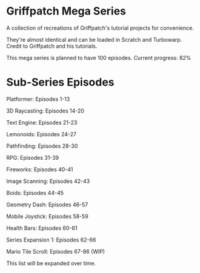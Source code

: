# Griffpatch Mega Series

A collection of recreations of Griffpatch's tutorial projects for convenience.

They're almost identical and can be loaded in Scratch and Turbowarp. Credit to Griffpatch and his tutorials.

This mega series is planned to have 100 episodes. Current progress: 82%

# Sub-Series Episodes

Platformer: Episodes 1-13

3D Raycasting: Episodes 14-20

Text Engine: Episodes 21-23

Lemonoids: Episodes 24-27

Pathfinding: Episodes 28-30

RPG: Episodes 31-39

Fireworks: Episodes 40-41

Image Scanning: Episodes 42-43

Boids: Episodes 44-45

Geometry Dash: Episodes 46-57

Mobile Joystick: Episodes 58-59

Health Bars: Episodes 60-61

Series Expansion 1: Episodes 62-66

Mario Tile Scroll: Episodes 67-86 (WIP)

This list will be expanded over time.
